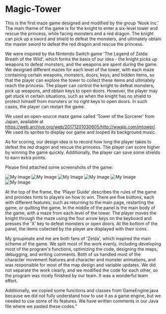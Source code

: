 # Magic-Tower

This is the first maze game designed and modified by the group 'Nook Inc.' The main theme of the game is for the knight to enter a six-level tower and rescue the princess, while facing monsters and a red dragon. The knight can pick up a sword and shield to defeat the monsters, and ultimately obtain the master sword to defeat the red dragon and rescue the princess.

We were inspired by the Nintendo Switch game 'The Legend of Zelda: Breath of the Wild', which forms the basis of our idea - the knight picks up weapons to defeat monsters, and the weapons are spent during the game. We designed different mazes for each level of the tower, with each maze containing certain weapons, monsters, doors, keys, and hidden items, so that the player can explore the tower to collect these items and ultimately reach the princess. The player can control the knight to defeat monsters, pick up weapons, and obtain keys to open doors. However, the player may get stuck in certain situations, such as when the knight has no shield to protect himself from monsters or no right keys to open doors. In such cases, the player can restart the game.

We used an open-source maze game called 'Tower of the Sorcerer' from Japan, available at https://web.archive.org/web/20171201030605/http://wwajp.com/mtower/. We used its sprites to display our game and looped its background music.

As for scoring, our design idea is to record how long the player takes to defeat the red dragon and rescue the princess. The player can score higher by winning the game quickly. Additionally, the player can save some shields to earn extra points.

Please find attached some screenshots of the game:

![My Image](Picture2.png)
![My Image](Picture3.png)
![My Image](Picture4.png)
![My Image](Picture5.png)
![My Image](Picture6.png)
![My Image](Picture7.png)

At the top of the frame, the 'Player Guide' describes the rules of the game and provides hints to players on how to win. There are five buttons, each with different features, such as returning to the main page, restarting the game, or quitting the game. In the middle of the panel is the main body of the game, with a maze from each level of the tower. The player moves the knight through the maze using the four arrow keys on the keyboard and presses the 'X' key to defeat monsters or open doors. At the bottom of the panel, the items collected by the player are displayed with their icons.

My groupmate and me are both fans of 'Zelda', which inspired the main scheme of the game. We split most of the work evenly, including developing most of the program's functions, optimizing the code, designing the maps, debugging, and writing comments. Both of us handled most of the character movement features and character and monster animations, and was responsible for most of the map design and variable updates. We did not separate the work clearly, and we modified the code for each other, so the program was nicely finished by our team. It was a wonderful team effort.

Additionally, we copied some functions and classes from GameEngine.java because we did not fully understand how to use it as a game engine, but we needed to use some of its features. We have written comments in our Java file where we pasted these codes."
